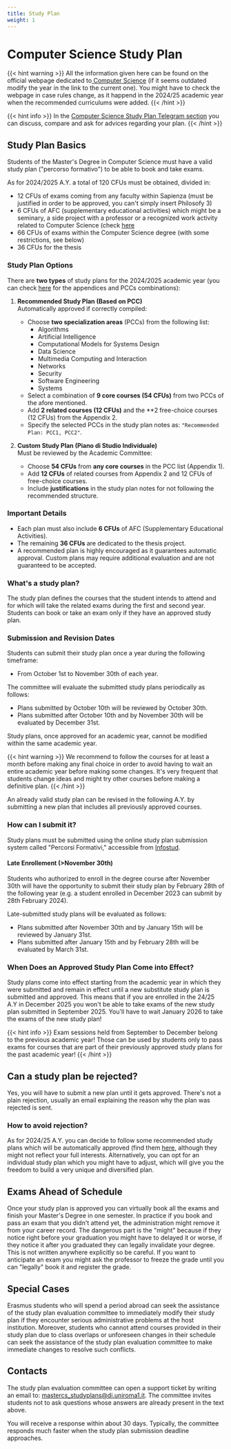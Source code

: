 ```yaml
---
title: Study Plan
weight: 1
---
```


# Computer Science Study Plan

{{< hint warning >}}
<i class="fa-solid fa-triangle-exclamation" style="color: #FFD43B;"></i>
All the information given here can be found on the official webpage dedicated to[ Computer Science](https://corsidilaurea.uniroma1.it/en/corso/2024/29932/programmazione) (if it seems outdated modify the year in the link to the current one). You might have to check the webpage in case rules change, as it happend in the 2024/25 academic year when the recommended curriculums were added.
{{< /hint >}}

{{< hint info >}}
<i class="fa-solid fa-circle-info" style="color: #74C0FC;"></i>
In the [Computer Science Study Plan Telegram section](https://t.me/computersciencesapienza/9766I) you can discuss, compare and ask for advices regarding your plan.
{{< /hint >}}

## Study Plan Basics

Students of the Master's Degree in Computer Science must have a valid study plan ("percorso formativo") to be able to book and take exams.

As for 2024/2025 A.Y. a total of 120 CFUs must be obtained, divided in:
- 12 CFUs of exams coming from any faculty within Sapienza (must be justified in order to be approved, you can't simply insert Philosofy 3)
- 6 CFUs of AFC (supplementary educational activities) which might be a seminary, a side project with a professor or a recognized work activity related to Computer Science (check [here](https://docs.google.com/document/d/e/2PACX-1vRMVE88DZffehZflMrOBiBL2YV40IZ5ZA-naM3d5cZm1Sws1NS9mXGXdrRw0L4a9yObgHgnlwHNQTG8/pub)
- 66 CFUs of exams within the Computer Science degree (with some restrictions, see below)
- 36 CFUs for the thesis

### Study Plan Options

There are **two types** of study plans for the 2024/2025 academic year (you can check [here](https://docs.google.com/document/d/1kasq5efzmuVXt2SlMfGnvn1gUD5bD877/edit) for the appendices and PCCs combinations):

1. **Recommended Study Plan (Based on PCC)**  
   Automatically approved if correctly compiled:
   - Choose **two specialization areas** (PCCs) from the following list:
     - Algorithms
     - Artificial Intelligence
     - Computational Models for Systems Design
     - Data Science
     - Multimedia Computing and Interaction
     - Networks
     - Security
     - Software Engineering
     - Systems
   - Select a combination of **9 core courses (54 CFUs)** from two PCCs of the afore mentioned.
   - Add **2 related courses (12 CFUs)** and the **2 free-choice courses (12 CFUs) from the Appendix 2.
   - Specify the selected PCCs in the study plan notes as: `"Recommended Plan: PCC1, PCC2"`.

2. **Custom Study Plan (Piano di Studio Individuale)**  
   Must be reviewed by the Academic Committee:
   - Choose **54 CFUs** from **any core courses** in the PCC list (Appendix 1).
   - Add **12 CFUs** of related courses from Appendix 2 and 12 CFUs of free-choice courses.
   - Include **justifications** in the study plan notes for not following the recommended structure.

### Important Details

- Each plan must also include **6 CFUs** of AFC (Supplementary Educational Activities).
- The remaining **36 CFUs** are dedicated to the thesis project.
- A recommended plan is highly encouraged as it guarantees automatic approval. Custom plans may require additional evaluation and are not guaranteed to be accepted.



### What's a study plan?
The study plan defines the courses that the student intends to attend and for which will take the related exams during the first and second year. Students can book or take an exam only if they have an approved study plan.

### Submission and Revision Dates
Students can submit their study plan once a year during the following timeframe:
- From October 1st to November 30th of each year.

The committee will evaluate the submitted study plans periodically as follows:
- Plans submitted by October 10th will be reviewed by October 30th.
- Plans submitted after October 10th and by November 30th will be evaluated by December 31st.

Study plans, once approved for an academic year, cannot be modified within the same academic year.

{{< hint warning >}}
<i class="fa-solid fa-triangle-exclamation" style="color: #FFD43B;"></i>
We recommend to follow the courses for at least a month before making any final choice in order to avoid having to wait an entire academic year before making some changes. It's very frequent that students change ideas and might try other courses before making a definitive plan.
{{< /hint >}}

An already valid study plan can be revised in the following A.Y. by submitting a new plan that includes all previously approved courses.

### How can I submit it?
Study plans must be submitted using the online study plan submission system called "Percorsi Formativi," accessible from [Infostud](https://www.studenti.uniroma1.it/phoenix/index.html#/corsiLaurea/percorso_formativo).

#### Late Enrollement (>November 30th)

Students who authorized to enroll in the degree course after November 30th will have the opportunity to submit their study plan by February 28th of the following year (e.g. a student enrolled in December 2023 can submit by 28th February 2024).

Late-submitted study plans will be evaluated as follows:
- Plans submitted after November 30th and by January 15th will be reviewed by January 31st.
- Plans submitted after January 15th and by February 28th will be evaluated by March 31st.

### When Does an Approved Study Plan Come into Effect?

Study plans come into effect starting from the academic year in which they were submitted and remain in effect until a new substitute study plan is submitted and approved.
This means that if you are enrolled in the 24/25 A.Y in December 2025 you won't be able to take exams of the new study plan submitted in September 2025. You'll have to wait January 2026 to take the exams of the new study plan!

{{< hint info >}}
<i class="fa-solid fa-circle-info" style="color: #74C0FC;"></i>
Exam sessions held from September to December belong to the previous academic year! Those can be used by students only to pass exams for courses that are part of their previously approved study plans for the past academic year!
{{< /hint >}}

## Can a study plan be rejected?
Yes, you will have to submit a new plan until it gets approved. There's not a plain rejection, usually an email explaining the reason why the plan was rejected is sent.

### How to avoid rejection?
As for 2024/25 A.Y. you can decide to follow some recommended study plans which will be automatically approved (find them [here](https://docs.google.com/document/d/1kasq5efzmuVXt2SlMfGnvn1gUD5bD877/edit), although they might not reflect your full interests.
Alternatively, you can opt for an individual study plan which you might have to adjust, which will give you the freedom to build a very unique and diversified plan.

## Exams Ahead of Schedule
Once your study plan is approved you can virtually book all the exams and finish your Master's Degree in one semester. In practice if you book and pass an exam that you didn't attend yet, the administration might remove it from your career record. The dangerous part is the "might" because if they notice right before your graduation you might have to delayed it or worse, if they notice it after you graduated they can legally invalidate your degree.
This is not written anywhere explicitly so be careful.
If you want to anticipate an exam you might ask the professor to freeze the grade until you can "legally" book it and register the grade.

## Special Cases
Erasmus students who will spend a period abroad can seek the assistance of the study plan evaluation committee to immediately modify their study plan if they encounter serious administrative problems at the host institution.
Moreover, students who cannot attend courses provided in their study plan due to class overlaps or unforeseen changes in their schedule can seek the assistance of the study plan evaluation committee to make immediate changes to resolve such conflicts.

## Contacts
The study plan evaluation committee can open a support ticket by writing an email to: mastercs_studyplans@di.uniroma1.it. The committee invites students not to ask questions whose answers are already present in the text above.

You will receive a response within about 30 days. Typically, the committee responds much faster when the study plan submission deadline approaches.

